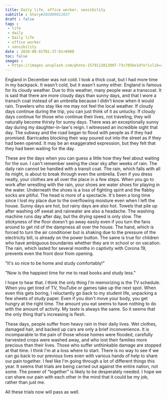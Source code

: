 ```yaml
---
title: Daily life, office worker, sensibility
subtitle : Story#202009011037
draft : false
tags :
 - life
 - daily
 - Daily life
 - office worker
 - sensibility
date : 2020-09-01T01:37:01+0900
toc: false
images : 
 - https://images.unsplash.com/photo-1579113813907-73c7856e1dfe?ixlib=rb-1.2.1&q=80&fm=jpg&crop=entropy&cs=tinysrgb&w=1080&fit=max&ixid=eyJhcHBfaWQiOjE1NTU0OX0
---
```


England in December was not cold. I took a thick coat, but I had more time in my backpack. It wasn't cold, but it wasn't sunny either. England is famous for its cloudy weather. Due to this weather, many people wear a transcoat. It is said that there are more cloudy days than sunny days, and that I wore a transch coat instead of an umbrella because I didn't know when it would rain. Travelers who stay like me may not feel the local weather. If cloudy days continue during the trip, you can just think of it as unlucky. If cloudy days continue for those who continue their lives, not traveling, they will naturally become thirsty for sunny days. There was an exceptionally sunny day during my daughter-in-law's reign. I witnessed an incredible sight that day. The subway and the road began to flood with people as if they had promised. Barricades blocking their way poured out into the street as if they had been opened. It may be an exaggerated expression, but they felt that they had been waiting for the day.  

These are the days when you can guess a little how they feel about waiting for the sun. I can't remember seeing the clear sky after weeks of rain. The daily rain cannot be handled with a transit coat. The rain, which falls with all its might, is about to break through even the umbrella. Even if you dress neatly, your clothes are all over the place in a few steps. When you go to work after wrestling with the rain, your shoes are water shoes for playing in the water. Underneath the shoes is a loss of fighting spirit and the flabby socks are pitiful. The head is more of a spectacle. It's been a long time since I lost my place due to the overflowing moisture even when I left the house. Sunny days are hot, but rainy days are also hot. Towels that pile up after washing off sweat and rainwater are also a headache. The washing machine runs day after day, but the drying speed is only slow. The stickyness of the floor doesn't go away easily even if you turn the fans around to get rid of the dampness all over the house. The hand, which is forced to turn the air conditioner but is shaking due to the pressure of the electricity bill, is already on the power button. The same is true for children who have ambiguous boundaries whether they are in school or on vacation. The rain, which lasted for several months in captivity with Corona 19, prevents even the front door from opening.  

"It's so nice to be home and study comfortably!"  

"Now is the happiest time for me to read books and study less."  

I hope to hear that. I think the only thing I'm memorizing is the TV schedule. When you get tired of TV, YouTube or games take up the next spot. When even this gets boring, I reluctantly go back to my student life, unpacking a few sheets of study paper. Even if you don't move your body, you get hungry at the right time. The amount you eat seems to have nothing to do with the amount of activity. My taste is always the same. So it seems that the only thing that's increasing is flesh.  

These days, people suffer from heavy rain in their daily lives. Wet clothes, damaged hair, and backed up cars are only a brief inconvenience. It is incomparable to the pain of those whose homes were flooded, carefully harvested crops were washed away, and who lost their families more precious than their lives. Those who suffer unthinkable damage are stopped at that time. I think I'm at a loss where to start. There is no way to see if we can go back to our previous lives even with various hands of help to share our pain together. I feel like I'm going through a lot of different things this year. It seems that trials are being carried out against the entire nation, not some. The power of "together" is likely to be desperately needed. I hope we can share our pain with each other in the mind that it could be my job, rather than just me.  

All these trials now will pass as well.  

